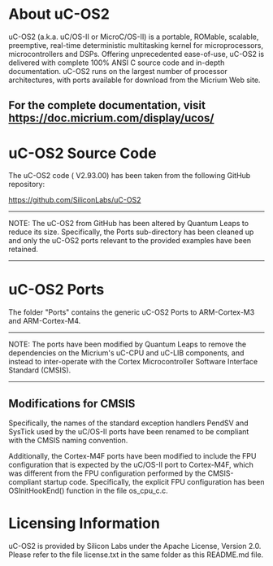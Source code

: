 About uC-OS2
=============
uC-OS2 (a.k.a. uC/OS-II or MicroC/OS-II) is a portable, ROMable, scalable, preemptive,
real-time deterministic multitasking kernel for microprocessors, microcontrollers and DSPs.
Offering unprecedented ease-of-use, uC-OS2 is delivered with complete 100% ANSI C
source code and in-depth documentation. uC-OS2 runs on the largest number of processor
architectures, with ports available for download from the Micrium Web site.

## For the complete documentation, visit https://doc.micrium.com/display/ucos/


uC-OS2 Source Code
==================
The uC-OS2 code ( V2.93.00) has been taken from the following GitHub repository:

https://github.com/SiliconLabs/uC-OS2

***
NOTE: The uC-OS2 from GitHub has been altered by Quantum Leaps to reduce its size.
Specifically, the Ports sub-directory has been cleaned up and only the uC-OS2 ports
relevant to the provided examples have been retained.
***


uC-OS2 Ports
=============
The folder "Ports" contains the generic uC-OS2 Ports to ARM-Cortex-M3 and ARM-Cortex-M4.

***
NOTE: The ports have been modified by Quantum Leaps to remove the dependencies on the
Micrium's uC-CPU and uC-LIB components, and instead to inter-operate with the Cortex
Microcontroller Software Interface Standard (CMSIS).
***

Modifications for CMSIS
-----------------------
Specifically, the names of the standard exception handlers PendSV and SysTick
used by the uC/OS-II ports have been renamed to be compliant with the CMSIS
naming convention.

Additionally, the Cortex-M4F ports have been modified to include the FPU
configuration that is expected by the uC/OS-II port to Cortex-M4F, which
was different from the FPU configuration performed by the CMSIS-compliant
startup code. Specifically, the explicit FPU configuration has been
OSInitHookEnd() function in the file os_cpu_c.c.


Licensing Information
=====================
uC-OS2 is provided by Silicon Labs under the Apache License, Version 2.0. Please refer
to the file license.txt in the same folder as this README.md file.
